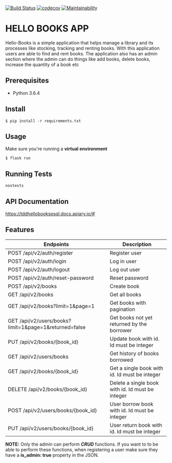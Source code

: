 [![Build Status](https://travis-ci.org/Nerldy/tdd-hello-books-psql.svg?branch=master)](https://travis-ci.org/Nerldy/tdd-hello-books-psql)
[![codecov](https://codecov.io/gh/Nerldy/tdd-hello-books-psql/branch/master/graph/badge.svg)](https://codecov.io/gh/Nerldy/tdd-hello-books-psql)
[![Maintainability](https://api.codeclimate.com/v1/badges/ad70fa5a66f80b893ff7/maintainability)](https://codeclimate.com/github/Nerldy/tdd-hello-books-psql/maintainability)
# HELLO BOOKS APP
Hello-Books is a simple application that helps manage a library and its processes like stocking, tracking and renting books. With this application users are able to find and rent books. The application also has an admin section where the admin can do things like add books, delete books, increase the quantity of a book etc


## Prerequisites

- Python 3.6.4

## Install

`$ pip install -r requirements.txt `


## Usage

Make sure you're running a **virtual environment**

`$ flask run`

## Running Tests

`nostests`

## API Documentation

https://tddhellobookspsql.docs.apiary.io/#

## Features

| Endpoints                                      | Description                                      |
|------------------------------------------------|--------------------------------------------------|
| POST /api/v2/auth/register                     | Register user                                    |
| POST /api/v2/auth/login                        | Log in user                                      |
| POST /api/v2/auth/logout                       | Log out user                                     |
| POST /api/v2/auth/reset-password               | Reset password                                   |
| POST /api/v2/books                             | Create book                                      |
| GET /api/v2/books                              | Get all books                                    |
| GET /api/v2/books?limit=1&page=1               | Get books with pagination                        |
| GET /api/v2/users/books?limit=1&page=1&returned=false | Get books not yet returned by the borrower                       |
| PUT /api/v2/books/{book_id}                    | Update book with id. Id must be integer          |
| GET /api/v2/users/books                        | Get history of books borrowed                    |
| GET /api/v2/books/{book_id}                    | Get a single book with id. Id must be integer    |
| DELETE /api/v2/books/{book_id}                 | Delete a single book with id. Id must be integer |
| POST /api/v2/users/books/{book_id}             | User borrow book with id. Id must be integer     |
| PUT /api/v2/users/books/{book_id}              | User return book with id. Id must be integer     |

__NOTE:__ Only the admin can perform *__CRUD__* functions. If you want to to be able to perform these functions, when registering a user make sure they have a **is_admin: true** property in the JSON.